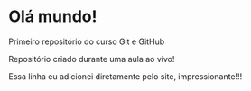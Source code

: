 # Olá mundo!
 Primeiro repositório do curso Git e GitHub
 
Repositório criado durante uma aula ao vivo!

Essa linha eu adicionei diretamente pelo site, impressionante!!!
